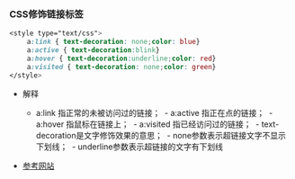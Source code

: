### CSS修饰链接标签

```css
<style type="text/css">
　　 a:link { text-decoration: none;color: blue}
　　 a:active { text-decoration:blink}
　　 a:hover { text-decoration:underline;color: red} 
　　 a:visited { text-decoration: none;color: green}
</style>
```

- 解释
  
  - a:link 指正常的未被访问过的链接；
  - a:active 指正在点的链接；
  - a:hover 指鼠标在链接上；
  - a:visited 指已经访问过的链接；
  - text-decoration是文字修饰效果的意思；
  - none参数表示超链接文字不显示下划线；
  - underline参数表示超链接的文字有下划线
  
- [参考网站](http://blog.csdn.net/ye1992/article/details/9144377)
